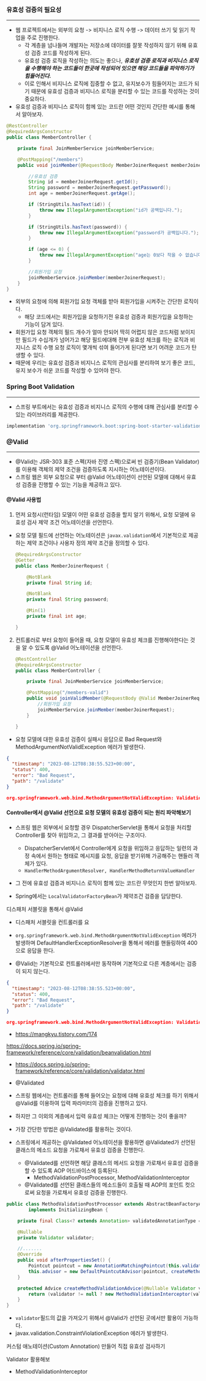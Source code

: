 ### 유효성 검증의 필요성
---

- 웹 프로젝트에서는 외부의 요청 -> 비지니스 로직 수행 -> 데이터 쓰기 및 읽기 작업을 주로 진행한다.
    - 각 계층을 넘나들며 개발자는 저장소에 데이터를 잘못 작성하지 않기 위해 유효성 검증 코드를 작성하게 된다.
    - 유효성 검증 로직을 작성하는 의도는 좋으나, ***유효성 검증 로직과 비지니스 로직을 수행해야 하는 코드들이 한곳에 작성되어 잇으면 해당 코드들을 파악하기가 힘들어진다.***
    - 이로 인해서 비지니스 로직에 집중할 수 없고, 유지보수가 힘들어지는 코드가 되기 때문에 유효성 검증과 비지니스 로직을 분리할 수 있는 코드를 작성하는 것이 중요하다.
- 유효성 검증과 비지니스 로직이 함께 있는 코드란 어떤 것인지 간단한 예시를 통해서 알아보자.
```java
@RestController
@RequiredArgsConstructor
public class MemberController {

    private final JoinMemberService joinMemberService;

    @PostMapping("/members")
    public void joinMember(@RequestBody MemberJoinerRequest memberJoinerRequest) {

        //유효성 검증
        String id = memberJoinerRequest.getId();
        String password = memberJoinerRequest.getPassword();
        int age = memberJoinerRequest.getAge();

        if (StringUtils.hasText(id)) {
            throw new IllegalArgumentException("id가 공백입니다.");
        }

        if (StringUtils.hasText(password)) {
            throw new IllegalArgumentException("password가 공백입니다.");
        }

        if (age <= 0) {
            throw new IllegalArgumentException("age는 0보다 작을 수 없습니다.");
        }

        //회원가입 요청
        joinMemberService.joinMember(memberJoinerRequest);
    }
}
```
- 외부의 요청에 의해 회원가입 요청 객체를 받아 회원가입을 시켜주는 간단한 로직이다.
  - 해당 코드에서는 회원가입을 요청하기전 유효성 검증과 회원가입을 요청하는 기능이 담겨 있다.
- 회원가입 요청 객체의 필드 개수가 얼마 안되어 딱히 어렵지 않은 코드처럼 보이지만 필드가 수십개가 넘어가고 해당 필드에대해 전부 유효성 체크를 하는 로직과 비지니스 로직 수행 요청 로직이 몇개씩 섞여 들어가게 된다면 보기 어려운 코드가 탄생할 수 있다.
- 때문에 우리는 유효성 검증과 비지니스 로직의 관심사를 분리하여 보기 좋은 코드, 유지 보수가 쉬운 코드를 작성할 수 있어야 한다. 

### Spring Boot Validation
---

- 스프링 부트에서는 유효성 검증과 비지니스 로직의 수행에 대해 관심사를 분리할 수 있는 라이브러리를 제공한다.

```groovy
implementation 'org.springframework.boot:spring-boot-starter-validation'
```

### @Valid
---

- @Valid는 JSR-303 표준 스펙(자바 진영 스펙)으로써 빈 검증기(Bean Validator)를 이용해 객체의 제약 조건을 검증하도록 지시하는 어노테이션이다.
- 스프링 웹은 외부 요청으로 부터 @Valid 어노테이션이 선언된 모델에 대해서 유효성 검증을 진행할 수 있는 기능을 제공하고 있다.  

#### @Valid 사용법
1. 먼저 요청시(런타임) 모델이 어떤 유효성 검증을 할지 알기 위해서, 요청 모델에 유효성 검사 제약 조건 어노테이션을 선언한다.
  - 요청 모델 필드에 선언하는 어노테이션은 `javax.validation`에서 기본적으로 제공하는 제약 조건이나 사용자 정의 제약 조건을 정의할 수 있다.
    ```java
    @RequiredArgsConstructor
    @Getter
    public class MemberJoinerRequest {

        @NotBlank
        private final String id;

        @NotBlank
        private final String password;

        @Min(1)
        private final int age;

    }
    ```
2. 컨트롤러로 부터 요청이 들어올 때, 요청 모델이 유효성 체크를 진행해야한다는 것을 알 수 있도록 @Valid 어노테이션을 선언한다.
    ```java
    @RestController
    @RequiredArgsConstructor
    public class MemberController {

        private final JoinMemberService joinMemberService;

        @PostMapping("/members-valid")
        public void joinValidMember(@RequestBody @Valid MemberJoinerRequest memberJoinerRequest) {
            //회원가입 요청
            joinMemberService.joinMember(memberJoinerRequest);
        }

    }
    ```
- 요청 모델에 대한 유효성 검증이 실패시 응답으로 Bad Request와 MethodArgumentNotValidException 에러가 발생한다.
```json
{
  "timestamp": "2023-08-12T08:38:55.523+00:00",
  "status": 400,
  "error": "Bad Request",
  "path": "/validate"
}

org.springframework.web.bind.MethodArgumentNotValidException: Validation failed for argument
```

#### Controller에서 @Valid 선언으로 요청 모델의 유효성 검증이 되는 원리 파악해보기

- 스프링 웹은 외부에서 요청할 경우 DispatcherServlet을 통해서 요청을 처리할 Controller를 찾아 위임하고, 그 결과를 받아아는 구조이다.
  - DispatcherServlet에서 Controller에게 요청을 위임하고 응답하는 일련의 과정 속에서 원하는 형태로 메시지를 요청, 응답을 받기위해 가공해주는 핸들러 객체가 있다.
  - `HandlerMethodArgumentResolver, HandlerMethodReturnValueHandler`
  



- 그 전에 유효성 검증과 비지니스 로직이 함께 있는 코드란 무엇인지 한번 알아보자.



- Spring에서는 `LocalValidatorFactoryBean`가 제약조건 검증을 담당한다.

디스패처 서블릿을 통해서 @Valid

- 디스패처 서블릿을 컨트롤러를 요

- `org.springframework.web.bind.MethodArgumentNotValidException` 에러가 발생하며 DefaultHandlerExceptionResolver을 통해서 에러를 핸들링하여
  400으로 응답을 한다.
- @Valid는 기본적으로 컨트롤러에서만 동작하며 기본적으로 다른 계층에서는 검증이 되지 않는다.

```json
{
  "timestamp": "2023-08-12T08:38:55.523+00:00",
  "status": 400,
  "error": "Bad Request",
  "path": "/validate"
}

org.springframework.web.bind.MethodArgumentNotValidException: Validation failed for argument
```

- https://mangkyu.tistory.com/174

https://docs.spring.io/spring-framework/reference/core/validation/beanvalidation.html

- https://docs.spring.io/spring-framework/reference/core/validation/validator.html


- @Validated
- 스프링 웹에서는 컨트롤러를 통해 들어오는 요청에 대해 유효성 체크를 하기 위해서 @Valid를 이용하여 입력 파라미터의 검증을 진행하고 있다.
- 하지만 그 이외의 계층에서 입력 유효성 체크는 어떻게 진행하는 것이 좋을까?
- 가장 간단한 방법은 @Validated를 활용하는 것이다.
- 스프링에서 제공하는 @Validated 어노테이션을 활용하면 @Validated가 선언된 클래스의 메소드 요청을 가로채서 유효성 검증을 진행한다.
    - @Validated를 선언하면 해당 클래스의 메서드 요청을 가로채서 유효성 검증을 할 수 있도록 AOP 어드바이스에 등록된다.
        - MethodValidationPostProcessor, MethodValidationInterceptor
    - @Validated를 선언된 클래스들의 메소드들이 호출될 때 AOP의 포인트 컷으로써 요청을 가로채서 유효성 검증을 진행한다.

```java
public class MethodValidationPostProcessor extends AbstractBeanFactoryAwareAdvisingPostProcessor
        implements InitializingBean {

    private final Class<? extends Annotation> validatedAnnotationType = Validated.class;

    @Nullable
    private Validator validator;

    //.......
    @Override
    public void afterPropertiesSet() {
        Pointcut pointcut = new AnnotationMatchingPointcut(this.validatedAnnotationType, true);
        this.advisor = new DefaultPointcutAdvisor(pointcut, createMethodValidationAdvice(this.validator));
    }

    protected Advice createMethodValidationAdvice(@Nullable Validator validator) {
        return (validator != null ? new MethodValidationInterceptor(validator) : new MethodValidationInterceptor());
    }
}
```

- `validator`필드의 값을 가져오기 위해서 @Valid가 선언된 곳에서만 활용이 가능하다.
- javax.validation.ConstraintViolationException 에러가 발생한다.

커스텀 애노테이션(Custom Annotation) 만들어 직접 유효성 검사하기

Validator 활용해보

- MethodValidationInterceptor